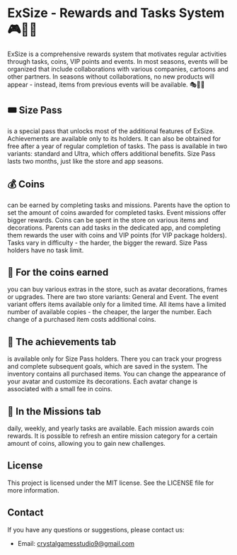  # ExSize - Rewards and Tasks System 🎮🎯🎉

ExSize is a comprehensive rewards system that motivates regular activities through tasks, coins, VIP points and events. In most seasons, events will be organized that include collaborations with various companies, cartoons and other partners. In seasons without collaborations, no new products will appear - instead, items from previous events will be available. 🎭🎁✨

## 🎟️ Size Pass

is a special pass that unlocks most of the additional features of ExSize. Achievements are available only to its holders. It can also be obtained for free after a year of regular completion of tasks. The pass is available in two variants: standard and Ultra, which offers additional benefits. Size Pass lasts two months, just like the store and app seasons.

## 💰 Coins

can be earned by completing tasks and missions. Parents have the option to set the amount of coins awarded for completed tasks. Event missions offer bigger rewards. Coins can be spent in the store on various items and decorations. Parents can add tasks in the dedicated app, and completing them rewards the user with coins and VIP points (for VIP package holders). Tasks vary in difficulty - the harder, the bigger the reward. Size Pass holders have no task limit.

## 🎨 For the coins earned

you can buy various extras in the store, such as avatar decorations, frames or upgrades. There are two store variants: General and Event. The event variant offers items available only for a limited time. All items have a limited number of available copies - the cheaper, the larger the number. Each change of a purchased item costs additional coins.

## 🏅 The achievements tab

is available only for Size Pass holders. There you can track your progress and complete subsequent goals, which are saved in the system. The inventory contains all purchased items. You can change the appearance of your avatar and customize its decorations. Each avatar change is associated with a small fee in coins.

## 📅 In the Missions tab

daily, weekly, and yearly tasks are available. Each mission awards coin rewards. It is possible to refresh an entire mission category for a certain amount of coins, allowing you to gain new challenges.
## License
This project is licensed under the MIT license. See the LICENSE file for more information.

## Contact
If you have any questions or suggestions, please contact us:
- Email: crystalgamesstudio9@gmail.com
